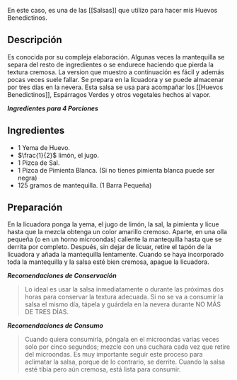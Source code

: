 En este caso, es una de las [[Salsas]] que utilizo para hacer mis Huevos Benedictinos.
## Descripción
Es conocida por su compleja elaboración. Algunas veces la mantequilla se separa del resto de ingredientes o se endurece haciendo que pierda la textura cremosa. La version que muestro a continuación es fácil y además pocas veces suele fallar. Se prepara en la licuadora y se puede almacenar por tres días en la nevera. Esta salsa se usa para acompañar los [[Huevos Benedictinos]], Espárragos Verdes y otros vegetales hechos al vapor.

***Ingredientes para 4 Porciones***

## Ingredientes
- 1 Yema de Huevo.
- $\frac{1}{2}$ limón, el jugo. 
- 1 Pizca de Sal.
- 1 Pizca de Pimienta Blanca. (Si no tienes pimienta blanca puede ser negra)
- 125 gramos de mantequilla. (1 Barra Pequeña)

## Preparación
En la licuadora ponga la yema, el jugo de limón, la sal, la pimienta y licue hasta que la mezcla obtenga un color amarillo cremoso. Aparte, en una olla pequeña (o en un horno microondas) caliente la mantequilla hasta que se derrita por completo. Después, sin dejar de licuar, retire el tapón de la licuadora y añada la mantequilla lentamente. Cuando se haya incorporado toda la mantequilla y la salsa esté bien cremosa, apague la licuadora.

***Recomendaciones de Conservación***

> Lo ideal es usar la salsa inmediatamente o durante las próximas dos horas para conservar la textura adecuada. Si no se va a consumir la salsa el mismo día, tápela y guárdela en la nevera durante NO MÁS DE TRES DÍAS.

***Recomendaciones de Consumo***

> Cuando quiera consumirla, póngala en el microondas varias veces solo por cinco segundos; mezcle con una cuchara cada vez que retire del microondas. Es muy importante seguir este proceso para aclimatar la salsa, porque de lo contrario, se derrite. Cuando la salsa esté tibia pero aún cremosa, está lista para consumir.
